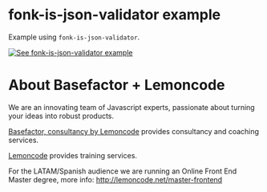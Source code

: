 # fonk-is-json-validator example

Example using `fonk-is-json-validator`.

[![See fonk-is-json-validator example](https://codesandbox.io/static/img/play-codesandbox.svg)](https://codesandbox.io/s/github/lemoncode/fonk-is-json-validator/tree/master/examples/ts)

# About Basefactor + Lemoncode

We are an innovating team of Javascript experts, passionate about turning your ideas into robust products.

[Basefactor, consultancy by Lemoncode](http://www.basefactor.com) provides consultancy and coaching services.

[Lemoncode](http://lemoncode.net/services/en/#en-home) provides training services.

For the LATAM/Spanish audience we are running an Online Front End Master degree, more info: http://lemoncode.net/master-frontend
